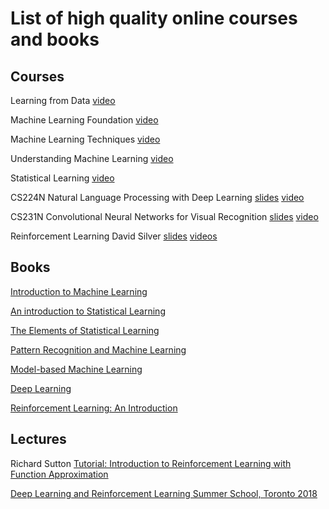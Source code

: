 # List of high quality online courses and books

## Courses
Learning from Data [video](https://www.youtube.com/watch?v=mbyG85GZ0PI&list=PLD63A284B7615313A)

Machine Learning Foundation [video](https://www.youtube.com/watch?v=nQvpFSMPhr0&list=PLXVfgk9fNX2I7tB6oIINGBmW50rrmFTqf)

Machine Learning Techniques [video](https://www.youtube.com/watch?v=A-GxGCCAIrg&list=PLXVfgk9fNX2IQOYPmqjqWsNUFl2kpk1U2)

Understanding Machine Learning [video](https://www.youtube.com/watch?v=b5NlRg8SjZg&list=PLFze15KrfxbH8SE4FgOHpMSY1h5HiRLMm)

Statistical Learning [video](https://lagunita.stanford.edu/courses/HumanitiesSciences/StatLearning/Winter2016/about)

CS224N Natural Language Processing with Deep Learning [slides](http://web.stanford.edu/class/cs224n/syllabus.html) [video](https://www.youtube.com/watch?v=OQQ-W_63UgQ&list=PL3FW7Lu3i5Jsnh1rnUwq_TcylNr7EkRe6)

CS231N Convolutional Neural Networks for Visual Recognition [slides](http://cs231n.stanford.edu/syllabus.html) [video](https://www.youtube.com/watch?v=vT1JzLTH4G4&list=PLC1qU-LWwrF64f4QKQT-Vg5Wr4qEE1Zxk)

Reinforcement Learning David Silver [slides](http://www0.cs.ucl.ac.uk/staff/d.silver/web/Teaching.html) [videos](https://www.youtube.com/watch?v=2pWv7GOvuf0&list=PLzuuYNsE1EZAXYR4FJ75jcJseBmo4KQ9-&index=1)

## Books
[Introduction to Machine Learning](https://www.amazon.com/Introduction-Machine-Learning-Adaptive-Computation/dp/0262028182/ref=sr_1_9?ie=UTF8&qid=1542738509&sr=8-9&keywords=introduction+to+machine+learning)

[An introduction to Statistical Learning](https://www.amazon.com/Introduction-Statistical-Learning-Applications-Statistics/dp/1461471370/ref=sr_1_1?ie=UTF8&qid=1542738551&sr=8-1&keywords=introduction+to+statistical+learning)

[The Elements of Statistical Learning](https://web.stanford.edu/~hastie/ElemStatLearn/)

[Pattern Recognition and Machine Learning](https://www.microsoft.com/en-us/research/people/cmbishop/#!prml-book)

[Model-based Machine Learning](http://www.mbmlbook.com/index.html)

[Deep Learning](https://www.deeplearningbook.org/)

[Reinforcement Learning: An Introduction](http://incompleteideas.net/book/the-book-2nd.html)

## Lectures
Richard Sutton [Tutorial: Introduction to Reinforcement Learning with Function Approximation](https://www.youtube.com/watch?v=ggqnxyjaKe4)

[Deep Learning and Reinforcement Learning Summer School, Toronto 2018](http://videolectures.net/DLRLsummerschool2018_toronto/)
